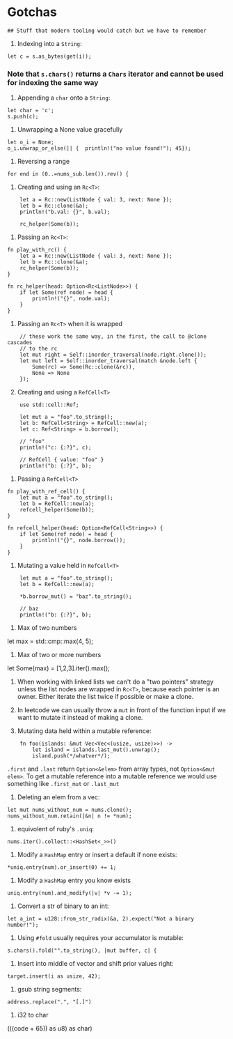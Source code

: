 # Gotchas
    ## Stuff that modern tooling would catch but we have to remember

1. Indexing into a `String`:

```
let c = s.as_bytes(get(i));
```

### Note that `s.chars()` returns a `Chars` iterator and cannot be used for indexing the same way

1. Appending a `char` onto a `String`:
   
```
let char = 'c';
s.push(c);
```

1. Unwrapping a None value gracefully

```
let o_i = None;
o_i.unwrap_or_else(|| {  println!("no value found!"); 45});
```

1. Reversing a range

```
for end in (0..=nums_sub.len()).rev() {
```

1. Creating and using an `Rc<T>`:

```
    let a = Rc::new(ListNode { val: 3, next: None });
    let b = Rc::clone(&a);
    println!("b.val: {}", b.val); 

    rc_helper(Some(b));
```

1. Passing an `Rc<T>`:

```
fn play_with_rc() {
    let a = Rc::new(ListNode { val: 3, next: None });
    let b = Rc::clone(&a);
    rc_helper(Some(b));
}

fn rc_helper(head: Option<Rc<ListNode>>) {
    if let Some(ref node) = head {
        println!("{}", node.val);
    }
}
```

1. Passing an `Rc<T>` when it is wrapped

```
    // these work the same way, in the first, the call to @clone cascades
    // to the rc
    let mut right = Self::inorder_traversal(node.right.clone());
    let mut left = Self::inorder_traversal(match &node.left {
        Some(rc) => Some(Rc::clone(&rc)),
        None => None 
    });
```

2. Creating and using a `RefCell<T>`

```
    use std::cell::Ref;

    let mut a = "foo".to_string();
    let b: RefCell<String> = RefCell::new(a);
    let c: Ref<String> = b.borrow();

    // "foo"
    println!("c: {:?}", c);

    // RefCell { value: "foo" }
    println!("b: {:?}", b);
```

1. Passing a `RefCell<T>`

```
fn play_with_ref_cell() {
    let mut a = "foo".to_string();
    let b = RefCell::new(a);
    refcell_helper(Some(b));
}

fn refcell_helper(head: Option<RefCell<String>>) {
    if let Some(ref node) = head {
        println!("{}", node.borrow());
    }
}
```

1. Mutating a value held in `RefCell<T>`

```
    let mut a = "foo".to_string();
    let b = RefCell::new(a);

    *b.borrow_mut() = "baz".to_string();

    // baz
    println!("b: {:?}", b);
```

1. Max of two numbers

let max = std::cmp::max(4, 5);

1. Max of two or more numbers 

let Some(max) = [1,2,3].iter().max();

1. When working with linked lists we can't do a "two pointers" strategy unless the list nodes are wrapped in `Rc<T>`, because each pointer is an owner. Either iterate the list twice if possible or make a clone. 

1. In leetcode we can usually throw a `mut` in front of the function input if we want to mutate it instead of making a clone. 

1. Mutating data held within a mutable reference:  


```
    fn foo(islands: &mut Vec<Vec<(usize, usize)>>) -> 
        let island = islands.last_mut().unwrap();
        island.push(*/whatver*/);
```

`.first` and `.last` return `Option<&elem>` from array types, not `Option<&mut elem>`.
To get a mutable reference into a mutable reference we would use something like `.first_mut` or `.last_mut`

1. Deleting an elem from a vec:

```
let mut nums_without_num = nums.clone();
nums_without_num.retain(|&n| n != *num);
```

1. equivolent of ruby's `.uniq`:

```
nums.iter().collect::<HashSet<_>>()
```

1. Modify a `HashMap` entry or insert a default if none exists:

```
*uniq.entry(num).or_insert(0) += 1;
```

1. Modify a `HashMap` entry you know exists

```
uniq.entry(num).and_modify(|v| *v -= 1);
``` 

1. Convert a str of binary to an int: 

```
let a_int = u128::from_str_radix(&a, 2).expect("Not a binary number!");
```

1. Using `#fold` usually requires your accumulator is mutable:

```
s.chars().fold("".to_string(), |mut buffer, c| { 
```

1. Insert into middle of vector and shift prior values right: 

```
target.insert(i as usize, 42);
```

1. gsub string segments:

```
address.replace(".", "[.]")
```

1. i32 to char

(((code + 65)) as u8) as char)